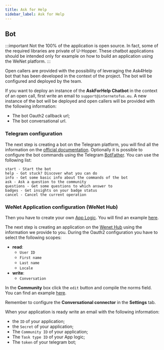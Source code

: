 ```yaml
---
title: Ask for Help
sidebar_label: Ask for Help
---
```


## Bot

:::important
Not the 100% of the application is open source. In fact, some of the required libraries are private of U-Hopper. These chatbot applications should be intended only for example on how to build an application using the WeNet platform.
:::

Open callers are provided with the possibility of leveraging the Ask4Help bot that has been developed in the context of the project. The bot will be configured and deployed by the team.

If you want to deploy an instance of the **AskForHelp Chatbot** in the context of an open call, first write an email to `support@internetofus.eu`. A new instance of the bot will be deployed and open callers will be provided with the following information:
- The bot Oauth2 callback url;
- The bot conversational url.

### Telegram configuration

The next step is creating a bot on the Telegram platform, you will find all the information on the [official documentation](https://core.telegram.org/bots). Optionally it is possible to configure the bot commands using the Telegram [BotFather](https://core.telegram.org/bots#6-botfather). You can use the following list:

```
start - Start the bot
help - Got stuck? Discover what you can do
info - Get some basic info about the commands of the bot
ask - Ask a question to the community
questions - Get some questions to which answer to
badges - Get insights on your badge status
cancel - Cancel the current operation
```


### WeNet Application configuration (WeNet Hub)

Then you have to create your own [App Logic](tech/conversation/app-logic.md). You will find an example [here](tech/usecase/ask-for-helpv2.md).


The next step is creating an application on the [Wenet Hub](https://internetofus.u-hopper.com) using the information we provide to you. During the Oauth2 configuration you have to select the following scopes:

- **read**:
    - `User ID`
    - `First name`
    - `Last name`
    - `Locale`
- **write**:
    - `Conversation`

In the **Community** box click the `edit` button and compile the norms field. You can find an example [here](tech/usecase/ask-for-helpv2.md#community-norm).


Remember to configure the **Conversational connector** in the **Settings** tab.


When your application is ready write an email with the following information:

- the `ID` of your application;
- the `Secret` of your application;
- The `Community ID` of your application;
- The `Task type ID` of your App logic;
- The `token` of your telegram bot; 